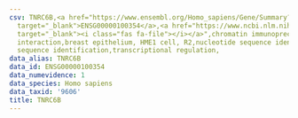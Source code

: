 ```yaml
---
csv: TNRC6B,<a href="https://www.ensembl.org/Homo_sapiens/Gene/Summary?db=core;g=ENSG00000100354"
  target="_blank">ENSG00000100354</a>,<a href="https://www.ncbi.nlm.nih.gov/pubmed/22863008"
  target="_blank"><i class="fas fa-file"></i></a>",chromatin immunoprecipitation assay,direct
  interaction,breast epithelium, HME1 cell, R2,nucleotide sequence identification,nucleotide
  sequence identification,transcriptional regulation,
data_alias: TNRC6B
data_id: ENSG00000100354
data_numevidence: 1
data_species: Homo sapiens
data_taxid: '9606'
title: TNRC6B
---
```

